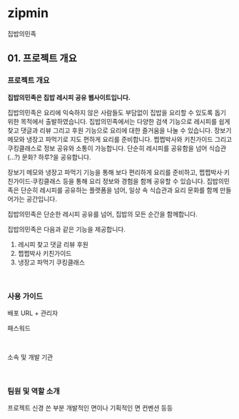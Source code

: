 # zipmin
집밥의민족




## 01. 프로젝트 개요

### 프로젝트 개요

**집밥의민족은 집밥 레시피 공유 웹사이트입니다.**

집밥의민족은 요리에 익숙하지 않은 사람들도 부담없이 집밥을 요리할 수 있도록 돕기 위한 목적에서 출발하였습니다. 집밥의민족에서는 다양한 검색 기능으로 레시피를 쉽게 찾고 댓글과 리뷰 그리고 후원 기능으로 요리에 대한 즐거움을 나눌 수 있습니다.
장보기 메모와 냉장고 파먹기로 지도 편하게 요리를 준비합니다. 쩝쩝박사와 키친가이드 그리고 쿠킹클래스로 정보 공유와 소통이 가능합니다. 단순히 레시피를 공유함을 넘어 식습관(...?) 문화? 하루?을 공유합니다.

장보기 메모와 냉장고 파먹기 기능을 통해 보다 편리하게 요리를 준비하고, 쩝쩝박사·키친가이드·쿠킹클래스 등을 통해 요리 정보와 경험을 함께 공유할 수 있습니다.
집밥의민족은 단순히 레시피를 공유하는 플랫폼을 넘어, 일상 속 식습관과 요리 문화를 함께 만들어가는 공간입니다.

집밥의민족은 단순한 레시피 공유를 넘어, 집밥의 모든 순간을 함께합니다.

집밥의민족은 다음과 같은 기능을 제공합니다.

1. 레시피 찾고 댓글 리뷰 후원
2. 쩝쩝박사 키친가이드
3. 냉장고 파먹기 쿠킹클래스


<br/>

### 사용 가이드

배포 URL + 관리자

패스워드


<br/>

소속 및 개발 기관

<br/>

### 팀원 및 역할 소개

























프로젝트 신경 쓴 부분
개발적인 면이나 기획적인 면 컨벤션 등등


